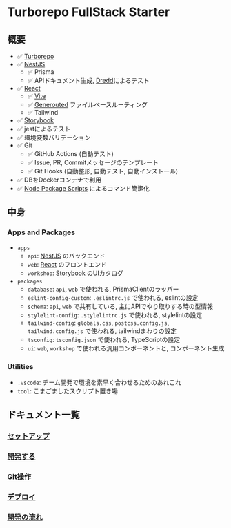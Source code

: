 # Turborepo FullStack Starter

## 概要

- ✅ [Turborepo](https://turbo.build/repo/docs)
- ✅ [NestJS](https://docs.nestjs.com)
  - ✅ Prisma
  - ✅ APIドキュメント生成, [Dredd](https://dredd.org/en/latest/)によるテスト
- ✅ [React](https://react.dev)
  - ✅ [Vite](https://ja.vitejs.dev)
  - ✅ [Generouted](https://github.com/oedotme/generouted) ファイルベースルーティング
  - ✅ Tailwind
- ✅ [Storybook](https://storybook.js.org/docs/react/get-started/whats-a-story)
- ✅ jestによるテスト
- ✅ 環境変数バリデーション
- ✅ Git
  - ✅ GitHub Actions (自動テスト)
  - ✅ Issue, PR, Commitメッセージのテンプレート
  - ✅ Git Hooks (自動整形, 自動テスト, 自動インストール)
- ✅ DBをDockerコンテナで利用
- ✅ [Node Package Scripts](https://github.com/sezna/nps#readme) によるコマンド簡潔化

## 中身

### Apps and Packages

- `apps`
  - `api`: [NestJS](https://docs.nestjs.com) のバックエンド
  - `web`: [React](https://react.dev) のフロントエンド
  - `workshop`: [Storybook](https://storybook.js.org/docs/react/get-started/whats-a-story) のUIカタログ
- `packages`
  - `database`: `api`, `web` で使われる, PrismaClientのラッパー
  - `eslint-config-custom`: `.eslintrc.js` で使われる, eslintの設定
  - `schema`: `api`, `web` で共有している, 主にAPIでやり取りする時の型情報
  - `stylelint-config`: `.stylelintrc.js` で使われる, stylelintの設定
  - `tailwind-config`: `globals.css`, `postcss.config.js`, `tailwind.config.js` で使われる, tailwindまわりの設定
  - `tsconfig`: `tsconfig.json` で使われる, TypeScriptの設定
  - `ui`: `web`, `workshop` で使われる汎用コンポーネントと, コンポーネント生成

### Utilities

- `.vscode`: チーム開発で環境を素早く合わせるためのあれこれ
- `tool`: こまごましたスクリプト置き場

## ドキュメント一覧

### [セットアップ](./docs/SETUP.md)

### [開発する](./docs/DEV.md)

### [Git操作](./docs/GIT.md)

### [デプロイ](./docs/DEPLOY.md)

### [開発の流れ](./docs/WORKFLOW.md)
